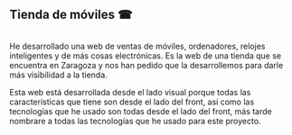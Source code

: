  <h2>Tienda de móviles ☎</h2><br>
He desarrollado una web de ventas de móviles, ordenadores, relojes inteligentes y de más cosas electrónicas. Es la web de una tienda que se encuentra en Zaragoza y nos han pedido que la desarrollemos para darle más visibilidad a la tienda.

Esta web está desarrollada desde el lado visual porque todas las características que tiene son desde el lado del front, así como las tecnologías que he usado son todas desde el lado del front, más tarde nombrare a todas las tecnologías que he usado para este proyecto.
